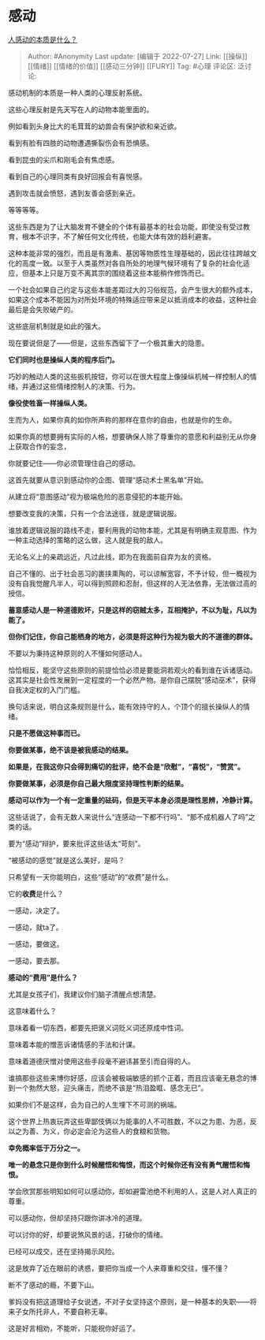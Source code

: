 # 感动
[人感动的本质是什么？](https://www.zhihu.com/question/339685248/answer/2594432710)

> Author: #Anonymity
> Last update: [编辑于 2022-07-27]
> Link: [[操纵]] [[情绪]] [[情绪的价值]] [[感动三分钟]] [[FURY]]
> Tag: #心理
> 评论区:
> 泛讨论:

感动机制的本质是一种人类的心理反射系统。

这些心理反射是先天写在人的动物本能里面的。

例如看到头身比大的毛茸茸的幼兽会有保护欲和亲近欲。

看到有脸有四肢的动物遭遇撕裂伤会有恐惧感。

看到昆虫的尖爪和刚毛会有焦虑感。

看到自己的心理同类有良好回报会有喜悦感。

遇到攻击就会愤怒，遇到友善会感到亲近。

等等等等。

这些东西是为了让大脑发育不健全的个体有最基本的社会功能，即使没有受过教育，根本不识字，不了解任何文化传统，也能大体有效的趋利避害。

这种本能非常的强烈，而且是有激素、基因等物质性生理基础的，因此往往跨越文化的高度一致。以至于人类虽然对各自所处的地理气候环境有了复杂的社会化适应，但基本上只是万变不离其宗的围绕着这些本能稍作修饰而已。

一个社会如果自己约定与这些本能差距过大的习俗规范，会产生很大的额外成本，如果这个成本不能因为对所处环境的特殊适应带来足以抵消成本的收益，这种社会最后是会失败破产的。

这些底层机制就是如此的强大。

现在要说但是了——但是，这些东西留下了一个极其重大的隐患。

**它们同时也是操纵人类的程序后门。**

巧妙的触动人类的这些扳机按钮，你可以在很大程度上像操纵机械一样控制人的情绪，并通过这些情绪控制人的决策、行为。

**像役使牲畜一样操纵人类。**

生而为人，如果你真的如你所声称的那样在意你的自由，也就是你的生命。

如果你真的想要拥有实际的人格，想要确保人除了尊重你的意愿和利益别无从你身上获取合作的妄念，

你就要记住——你必须管理住自己的感动。

这首先就要从意识到感动你的企图、管理“感动术士黑名单”开始。

从建立将“意图感动”视为极端危险的恶意侵犯的本能开始。

想要改变我的决策，只有一个合法途径，就是逻辑说服。

谁放着逻辑说服的路线不走，要利用我的动物本能，尤其是有明确主观意图、作为一种主动选择的策略的这么做，这人就是我的敌人。

无论名义上的亲疏远近，凡过此线，即为在我面前自弃为友的资格。

自己不懂的、出于社会恶习的裹挟熏陶的，可以谅解宽容，不予计较，但一概视为没有自我觉醒凡半人，可以得到照顾和忍耐，但这样的人无法依靠，无法做过高的授信。

**蓄意感动人是一种道德败坏，只是这样的窃贼太多，互相掩护，不以为耻，凡以为能了。**

**但你们记住，你自己能栖身的地方，必须是将这种行为视为极大的不道德的群体。**

不要以为秉持这种原则的人不懂如何感动人。

恰恰相反，能坚守这些原则的前提恰恰必须是要能洞若观火的看到谁在诉诸感动。这其实是社会性发展到一定程度的一个必然产物。是你自己摆脱“感动巫术”，获得自我决定权的入门门槛。

换句话来说，明白这条规则是什么，能有效持守的人，个顶个的擅长操纵人的情绪。

**只是不愿做这种事而已。**

**你要做某事，绝不该是被我感动的结果。**

**如果是，在我这你只会得到痛切的批评，绝不会是“欣慰”，“喜悦”，“赞赏”。**

**你要做某事，必须是你自己最大限度坚持理性判断的结果。**

**感动可以作为一个有一定重量的砝码，但是天平本身必须是理性思辨，冷静计算。**

这些话说了，会有无数人来说什么“连感动一下都不行吗”、“那不成机器人了吗”之类的话。

要为“感动”辩护，要来批评这些话太“苛刻”。

“被感动的感觉”就是这么美好，是吗？

只希望有一天你能明白，这些“感动”的“收费”是什么。

它的**收费**是什么？

一感动，决定了。

一感动，就ta了。

一感动，要做这。

一感动，要去那。

**感动的“费用”是什么？**

尤其是女孩子们，我建议你们脑子清醒点想清楚。

这意味着什么？

意味着看一切东西，都要先把褒义词贬义词还原成中性词。

意味着本能的憎恶诉诸情感的手法和计谋。

意味着道德厌憎对使用这些手段毫不避讳甚至引而自得的人。

谁搞那些这些来博你好感，应该会被极端敏感的抓个正着，而且应该毫无悬念的博到一个勃然大怒，迎头痛击，而绝不该是“热泪盈眶、感念无已”。

如果你们不是这样，会为自己的人生埋下不可测的祸端。

这个世界上热衷玩弄这些卑鄙伎俩以为能事的人不可胜数，不以之为患、为恶，反以之为善、为义，你必定会沦为这些人的食粮和货物。

**幸免概率低于万分之一。**

**唯一的悬念只是你到什么时候醒悟和悔恨，而这个时候你还有没有勇气醒悟和悔恨。**

学会欣赏那些明知如何可以感动你，却如避雷池绝不利用的人，这是人对人真正的尊重。

可以感动你，但却坚持只跟你讲冰冷的道理。

可以讨你的好，却要说煞风景的话，打破你的情绪。

已经可以成交，还在坚持揭示风险。

这是放弃了近在眼前的诱惑，要把你当成一个人来尊重和交往，懂不懂？

断不了感动的瘾，不要下山。

爹妈没有把这道理给子女说透，不对子女坚持这个原则，是一种基本的失职——将来子女所托非人，不要自称无辜。

这是好言相劝，不能听，只能祝你好运了。
